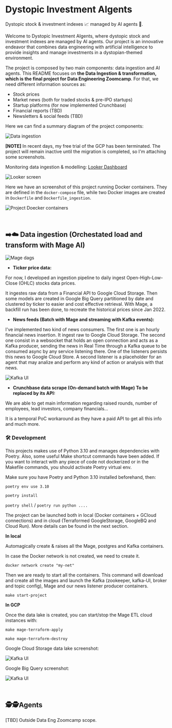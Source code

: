 # Dystopic Investment AIgents

Dystopic stock &amp; investment indexes 📈 managed by AI agents 🤖.

Welcome to Dystopic Investment AIgents, where dystopic stock and investment indexes are managed by AI agents. Our project is an innovative endeavor that combines data engineering with artificial intelligence to provide insights and manage investments in a dystopian-themed environment.

The project is composed by two main components: data ingestion and AI agents. This README focuses on **the Data Ingestion & transformation, which is the final project for Data Engineering Zoomcamp**. For that, we need different information sources as:
- Stock prices
- Market news (both for traded stocks & pre-IPO startups)
- Startup platforms (for now implemented Crunchbase)
- Financial reports (TBD)
- Newsletters & social feeds (TBD)

Here we can find a summary diagram of the project components:

![Data ingestion](./imgs/data_ingestion.png)


**[NOTE]** In recent days, my free trial of the GCP has been terminated. The project will remain inactive until the migration is completed, so I'm attaching some screenshots.

Monitoring data ingestion & modelling: [Looker Dashboard](https://lookerstudio.google.com/s/qK5FsFOEH7A)

![Looker screen](./imgs/looker_screen.png)


Here we have an screenshot of this project running Docker containers. They are defined in the `docker-compose` file, while two Docker images are created in `Dockerfile` and `Dockerfile_ingestion`.

![Project Doecker containers](./imgs/docker_containers.png)


<br>

## ➡️☁️ Data ingestion (Orchestated load and transform with Mage AI)

![Mage dags](./imgs/mage_dags.png)


- **Ticker price data:**

For now, I developed an ingestion pipeline to daily ingest Open-High-Low-Close (OHLC) stocks data prices. 

It ingestes raw data from a Financial API to Google Cloud Storage. Then some models are created in Google Big Query partitioned by date and clustered by ticker to easier and cost effective retrieval.
With Mage, a backfill run has been done, to recreate the historical prices since Jan 2022.

- **News feeds (Batch with Mage and streaming with Kafka events):**

I've implemented two kind of news consumers. The first one is an hourly financial news insertion. It ingest raw to Google Cloud Storage.
The second one consist in a websocket that holds an open connection and acts as a Kafka producer, sending the news in Real Time through a Kafka queue to be consumed async by any service listening there. One of the listeners persists this news to Google Cloud Store. A second listener is a placeholder for an agent that may analize and perform any kind of action or analysis with that news.

![Kafka UI](./imgs/kafka_ui_news_topic.png)

- **Crunchbase data scrape (On-demand batch with Mage) To be replaced by its API:**

We are able to get main information regarding raised rounds, number of employees, lead investors, company financials...

It is a temporal PoC workaround as they have a paid API to get all this info and much more.

### 🛠 Development

This projects makes use of Python 3.10 and manages dependencies with Poetry. Also, some useful Make shortcut commands have been added.
If you want to interact with any piece of code not dockerized or in the Makefile commands, you should activate Poetry virtual env.

Make sure you have Poetry and Python 3.10 installed beforehand, then:

`poetry env use 3.10`

`poetry install`

`poetry shell` / `poetry run python ....`

The project can be launched both in local (Docker containers + GCloud connections) and in cloud (Terraformed GoogleStorage, GoogleBQ and Cloud Run). More details can be found in the next section.


**In local**

Automagically create & raises all the Mage, postgres and Kafka containers.

In case the Docker network is not created, we need to create it.

`docker network create "my-net"`

Then we are ready to start all the containers. This command will download and create all the images and launch the Kafka (zookeeper, kafka-UI, broker and topic config), Mage and our news listener producer containers.

`make start-project`


**In GCP**


Once the data lake is created, you can start/stop the Mage ETL cloud instances with:

`make mage-terraform-apply` 

`make mage-terraform-destroy`

Google Cloud Storage data lake screenshot:

![Kafka UI](./imgs/google_cloud_storage.png)

Google Big Query screenshot:

![Kafka UI](./imgs/google_big_query.png)

<br>

## 🕵️🕵️Agents

[TBD] Outside Data Eng Zoomcamp scope.
